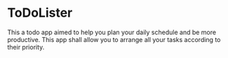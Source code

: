 # ToDoLister

This a todo app aimed to help you plan your daily schedule and be more productive. This app shall allow you to arrange all your tasks according to their priority.
